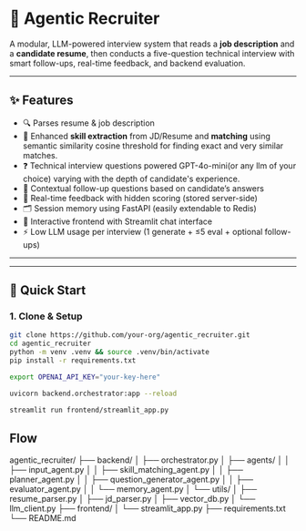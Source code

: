 # 🧠 Agentic Recruiter

A modular, LLM-powered interview system that reads a **job description** and a **candidate resume**, then conducts a five-question technical interview with smart follow-ups, real-time feedback, and backend evaluation.

---

## ✨ Features

- 🔍 Parses resume & job description
- 🧠 Enhanced **skill extraction** from JD/Resume and **matching** using semantic similarity cosine threshold for finding exact and very similar matches. 
- ❓ Technical interview questions powered GPT-4o-mini(or any llm of your choice) varying with the depth of candidate's experience.
- 🔁 Contextual follow-up questions based on candidate’s answers
- 📝 Real-time feedback with hidden scoring (stored server-side)
- 🗂️ Session memory using FastAPI (easily extendable to Redis)
- 💬 Interactive frontend with Streamlit chat interface
- ⚡ Low LLM usage per interview (1 generate + ≤5 eval + optional follow-ups)

---


---

## 🚀 Quick Start

### 1. Clone & Setup

```bash
git clone https://github.com/your-org/agentic_recruiter.git
cd agentic_recruiter
python -m venv .venv && source .venv/bin/activate
pip install -r requirements.txt
```
```bash
export OPENAI_API_KEY="your-key-here"
```

```bash
uvicorn backend.orchestrator:app --reload
```

```bash
streamlit run frontend/streamlit_app.py
```

## Flow
agentic_recruiter/
├── backend/
│   ├── orchestrator.py
│   ├── agents/
│   │   ├── input_agent.py
│   │   ├── skill_matching_agent.py
│   │   ├── planner_agent.py
│   │   ├── question_generator_agent.py
│   │   ├── evaluator_agent.py
│   │   └── memory_agent.py
│   └── utils/
│       ├── resume_parser.py
│       ├── jd_parser.py
│       ├── vector_db.py
│       └── llm_client.py
├── frontend/
│   └── streamlit_app.py
├── requirements.txt
└── README.md

